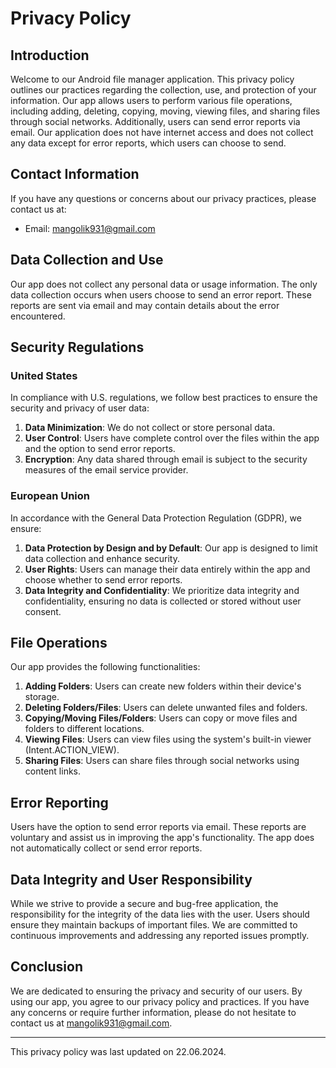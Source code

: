 
# Privacy Policy

## Introduction

Welcome to our Android file manager application. This privacy policy outlines our practices regarding the collection, use, and protection of your information. Our app allows users to perform various file operations, including adding, deleting, copying, moving, viewing files, and sharing files through social networks. Additionally, users can send error reports via email. Our application does not have internet access and does not collect any data except for error reports, which users can choose to send.

## Contact Information

If you have any questions or concerns about our privacy practices, please contact us at:

-   Email: mangolik931@gmail.com

## Data Collection and Use

Our app does not collect any personal data or usage information. The only data collection occurs when users choose to send an error report. These reports are sent via email and may contain details about the error encountered.

## Security Regulations

### United States

In compliance with U.S. regulations, we follow best practices to ensure the security and privacy of user data:

1.  **Data Minimization**: We do not collect or store personal data.
2.  **User Control**: Users have complete control over the files within the app and the option to send error reports.
3.  **Encryption**: Any data shared through email is subject to the security measures of the email service provider.

### European Union

In accordance with the General Data Protection Regulation (GDPR), we ensure:

1.  **Data Protection by Design and by Default**: Our app is designed to limit data collection and enhance security.
2.  **User Rights**: Users can manage their data entirely within the app and choose whether to send error reports.
3.  **Data Integrity and Confidentiality**: We prioritize data integrity and confidentiality, ensuring no data is collected or stored without user consent.

## File Operations

Our app provides the following functionalities:

1.  **Adding Folders**: Users can create new folders within their device's storage.
2.  **Deleting Folders/Files**: Users can delete unwanted files and folders.
3.  **Copying/Moving Files/Folders**: Users can copy or move files and folders to different locations.
4.  **Viewing Files**: Users can view files using the system's built-in viewer (Intent.ACTION_VIEW).
5.  **Sharing Files**: Users can share files through social networks using content links.

## Error Reporting

Users have the option to send error reports via email. These reports are voluntary and assist us in improving the app's functionality. The app does not automatically collect or send error reports.

## Data Integrity and User Responsibility

While we strive to provide a secure and bug-free application, the responsibility for the integrity of the data lies with the user. Users should ensure they maintain backups of important files. We are committed to continuous improvements and addressing any reported issues promptly.

## Conclusion

We are dedicated to ensuring the privacy and security of our users. By using our app, you agree to our privacy policy and practices. If you have any concerns or require further information, please do not hesitate to contact us at mangolik931@gmail.com.

----------

This privacy policy was last updated on 22.06.2024.
